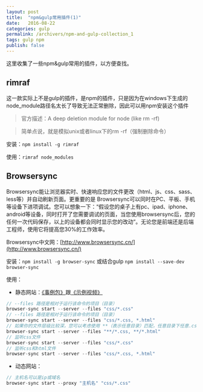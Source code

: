 ```yaml
---
layout: post
title:  "npm&gulp常用插件(1)"
date:   2016-08-22
categories: gulp
permalink: /archivers/npm-and-gulp-collection_1
tags: gulp npm
publish: false
---
```


这里收集了一些npm&gulp常用的插件，以方便查找。

## rimraf ##

这一款实际上不是gulp的插件，是npm的插件，只是因为在windows下生成的node_module路径名太长了导致无法正常删除，因此可以用npm安装这个插件

> 官方描述：A deep deletion module for node (like rm -rf) 

> 简单点说，就是模拟unix或者linux下的rm -rf（强制删除命令）

安装：```npm install -g rimraf```

使用：```rimraf node_modules```

## Browsersync ##

Browsersync能让浏览器实时、快速响应您的文件更改（html、js、css、sass、less等）并自动刷新页面。更重要的是 Browsersync可以同时在PC、平板、手机等设备下进项调试。您可以想象一下：“假设您的桌子上有pc、ipad、iphone、android等设备，同时打开了您需要调试的页面，当您使用browsersync后，您的任何一次代码保存，以上的设备都会同时显示您的改动”。无论您是前端还是后端工程师，使用它将提高您30%的工作效率。

Browsersync中文网：[http://www.browsersync.cn/](http://www.browsersync.cn/)

安装：```npm install -g browser-sync``` 或结合gulp ```npm install --save-dev browser-sync```

使用：

- 静态网站：[《事例包》](http://www.browsersync.cn/example/packages/BrowsersyncExample.zip)跟[《示例视频》](http://www.browsersync.cn/example/video/browsersync1.mp4)

```javascript
// --files 路径是相对于运行该命令的项目（目录） 
browser-sync start --server --files "css/*.css"
// --files 路径是相对于运行该命令的项目（目录） 
browser-sync start --server --files "css/*.css, *.html"
// 如果你的文件层级比较深，您可以考虑使用 **（表示任意目录）匹配，任意目录下任意.css 或 .html文件。 
browser-sync start --server --files "**/*.css, **/*.html"
// 监听css文件 
browser-sync start --server --files "css/*.css"
// 监听css和html文件 
browser-sync start --server --files "css/*.css, *.html"
```

- 动态网站：

```javascript
// 主机名可以是ip或域名
browser-sync start --proxy "主机名" "css/*.css"
```